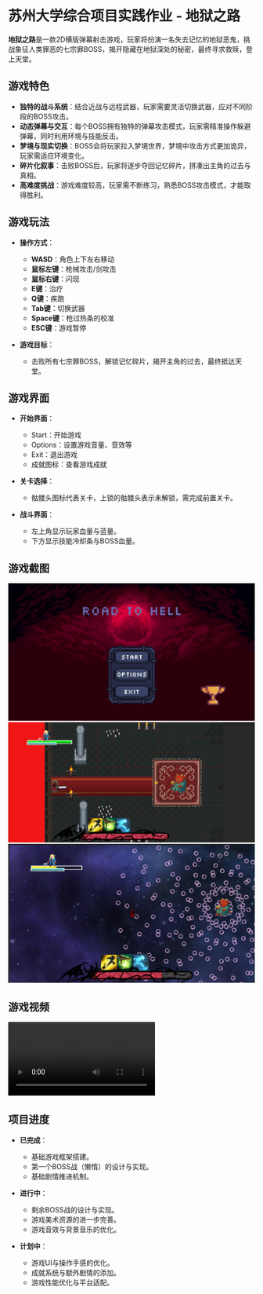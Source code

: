 # 苏州大学综合项目实践作业 - 地狱之路

**地狱之路**是一款2D横版弹幕射击游戏，玩家将扮演一名失去记忆的地狱恶鬼，挑战象征人类罪恶的七宗罪BOSS，揭开隐藏在地狱深处的秘密，最终寻求救赎，登上天堂。

## 游戏特色

- **独特的战斗系统**：结合近战与远程武器，玩家需要灵活切换武器，应对不同阶段的BOSS攻击。
- **动态弹幕与交互**：每个BOSS拥有独特的弹幕攻击模式，玩家需精准操作躲避弹幕，同时利用环境与技能反击。
- **梦境与现实切换**：BOSS会将玩家拉入梦境世界，梦境中攻击方式更加诡异，玩家需适应环境变化。
- **碎片化叙事**：击败BOSS后，玩家将逐步夺回记忆碎片，拼凑出主角的过去与真相。
- **高难度挑战**：游戏难度较高，玩家需不断练习，熟悉BOSS攻击模式，才能取得胜利。

## 游戏玩法

- **操作方式**：
  - **WASD**：角色上下左右移动
  - **鼠标左键**：枪械攻击/剑攻击
  - **鼠标右键**：闪现
  - **E键**：治疗
  - **Q键**：疾跑
  - **Tab键**：切换武器
  - **Space键**：枪过热条的校准
  - **ESC键**：游戏暂停

- **游戏目标**：
  - 击败所有七宗罪BOSS，解锁记忆碎片，揭开主角的过去，最终抵达天堂。

## 游戏界面

- **开始界面**：
  - Start：开始游戏
  - Options：设置游戏音量、音效等
  - Exit：退出游戏
  - 成就图标：查看游戏成就

- **关卡选择**：
  - 骷髅头图标代表关卡，上锁的骷髅头表示未解锁，需完成前置关卡。

- **战斗界面**：
  - 左上角显示玩家血量与蓝量。
  - 下方显示技能冷却条与BOSS血量。

## 游戏截图

![1751991863272](image/README/1751991863272.png)
![1751991870649](image/README/1751991870649.png)
![1751991875985](image/README/1751991875985.png)

## 游戏视频

<video src="image/README/1751991725226.mp4"></video>

<!-- ![1751991725226](image/README/1751991725226.mp4) -->


## 项目进度

- **已完成**：
  - 基础游戏框架搭建。
  - 第一个BOSS战（懒惰）的设计与实现。
  - 基础剧情推进机制。

- **进行中**：
  - 剩余BOSS战的设计与实现。
  - 游戏美术资源的进一步完善。
  - 游戏音效与背景音乐的优化。

- **计划中**：
  - 游戏UI与操作手感的优化。
  - 成就系统与额外剧情的添加。
  - 游戏性能优化与平台适配。

